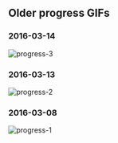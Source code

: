 ## Older progress GIFs

### 2016-03-14

![progress-3](https://cloud.githubusercontent.com/assets/2499070/13726704/e8d65e30-e927-11e5-96b2-41ae3c6f3e10.gif)

### 2016-03-13

![progress-2](https://cloud.githubusercontent.com/assets/2499070/13600986/c754023a-e580-11e5-8455-551e3697cfd2.gif)

### 2016-03-08

![progress-1](https://cloud.githubusercontent.com/assets/2499070/13570606/68ecc136-e4c3-11e5-8068-42c2e14be354.gif)
